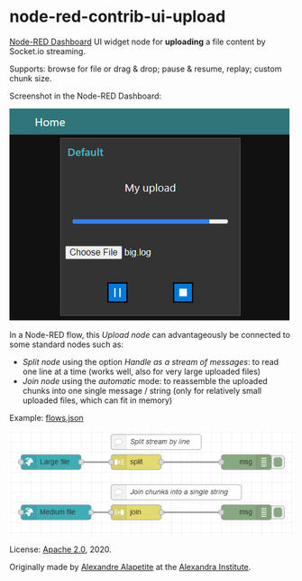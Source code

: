 # node-red-contrib-ui-upload

[Node-RED Dashboard](https://github.com/node-red/node-red-dashboard) UI widget node for **uploading** a file content by Socket.io streaming.

Supports: browse for file or drag & drop; pause & resume, replay; custom chunk size.

Screenshot in the Node-RED Dashboard:

![Node-RED Dashboard upload widget](doc/dashboard.png)

In a Node-RED flow, this *Upload node* can advantageously be connected to some standard nodes such as:
* *Split node* using the option *Handle as a stream of messages*: to read one line at a time (works well, also for very large uploaded files)
* *Join node* using the *automatic* mode: to reassemble the uploaded chunks into one single message / string (only for relatively small uploaded files, which can fit in memory)

Example: [flows.json](doc/flows.json)

![Node-RED flow](doc/flow.png)

License: [Apache 2.0](LICENSE.md), 2020.

Originally made by [Alexandre Alapetite](https://alexandra.dk/alexandre.alapetite) at the [Alexandra Institute](https://alexandra.dk).

